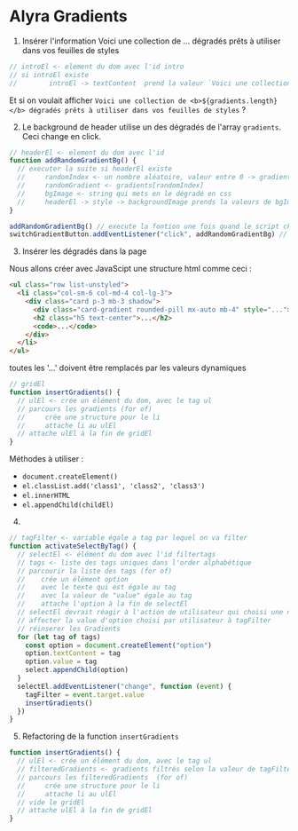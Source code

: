 # Alyra Gradients

1. Insérer l'information
   Voici une collection de ... dégradés prêts à utiliser dans vos feuilles de styles

```javascript
// introEl <- element du dom avec l'id intro
// si introEl existe
//        introEl -> textContent  prend la valeur `Voici une collection de ${gradients.length} ...`
```

Et si on voulait afficher `Voici une collection de <b>${gradients.length}</b> dégradés prêts à utiliser dans vos feuilles de styles` ?

2. Le background de header utilise un des dégradés de l'array `gradients`.
   Ceci change en click.

```javascript
// headerEl <- element du dom avec l'id
function addRandomGradientBg() {
  // executer la suite si headerEl existe
  //     randomIndex <- un nombre aléatoire, valeur entre 0 -> gradients.length - 1
  //     randomGradient <- gradients[randomIndex]
  //     bgImage <- string qui mets en le dégradé en css
  //     headerEl -> style -> backgroundImage prends la valeurs de bgImage
}

addRandomGradientBg() // execute la fontion une fois quand le script charge
switchGradientButton.addEventListener("click", addRandomGradientBg) // execute la fonction en click
```

3. Insérer les dégradés dans la page

Nous allons créer avec JavaScipt une structure html comme ceci :

```html
<ul class="row list-unstyled">
  <li class="col-sm-6 col-md-4 col-lg-3">
    <div class="card p-3 mb-3 shadow">
      <div class="card-gradient rounded-pill mx-auto mb-4" style="..."></div>
      <h2 class="h5 text-center">...</h2>
      <code>...</code>
    </div>
  </li>
</ul>
```

toutes les '...' doivent être remplacés par les valeurs dynamiques

```javascript
// gridEl
function insertGradients() {
  // ulEl <- crée un élément du dom, avec le tag ul
  // parcours les gradients (for of)
  //     crée une structure pour le li
  //     attache li au ulEl
  // attache ulEl à la fin de gridEl
}
```

Méthodes à utiliser :

- `document.createElement()`
- `el.classList.add('class1', 'class2', 'class3')`
- `el.innerHTML`
- `el.appendChild(childEl)`

4.

```javascript
// tagFilter <- variable égale a tag par lequel on va filter
function activateSelectByTag() {
  // selectEl <- élément du dom avec l'id filtertags
  // tags <- liste des tags uniques dans l'order alphabétique
  // parcourir la liste des tags (for of)
  //    crée un élément option
  //    avec le texte qui est égale au tag
  //    avec la valeur de "value" égale au tag
  //    attache l'option à la fin de selectEl
  // selectEl devrait réagir à l'action de utilisateur qui choisi une nouvelle valeur (change)
  // affecter la value d'option choisi par utilisateur à tagFilter
  // réinserer les Gradients
  for (let tag of tags)
    const option = document.createElement("option")
    option.textContent = tag
    option.value = tag
    select.appendChild(option)
  }
  selectEl.addEventListener("change", function (event) {
    tagFilter = event.target.value
    insertGradients()
  })
}
```

5. Refactoring de la function `insertGradients`

```javascript
function insertGradients() {
  // ulEl <- crée un élément du dom, avec le tag ul
  // filteredGradients <- gradients filtrés selon la valeur de tagFilter
  // parcours les filteredGradients  (for of)
  //     crée une structure pour le li
  //     attache li au ulEl
  // vide le gridEl
  // attache ulEl à la fin de gridEl
}
```
